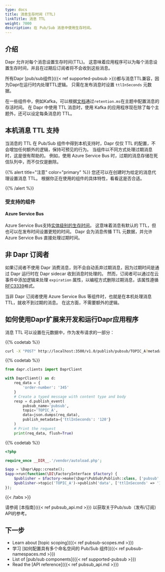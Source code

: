 ```yaml
---
type: docs
title: 消息生存时间 (TTL)
linkTitle: 消息 TTL
weight: 7000
description: 在 Pub/Sub 消息中使用生存时间。
---
```


## 介绍

Dapr 允许对每个消息设置生存时间(TTL)。 这意味着应用程序可以为每个消息设置生存时间，并且在过期后订阅者将不会收到这些消息。

所有Dapr [pub/sub组件]({{< ref supported-pubsub >}})都与消息TTL兼容，因为Dapr在运行时内处理TTL逻辑。 只需在发布消息时设置 `ttlInSeconds` 元数据。

在一些组件中，例如Kafka，可以根据[文档](https://kafka.apache.org/documentation/#topicconfigs_retention.ms)通过`retention.ms`在主题中配置消息的存活时间。 在 Dapr 中使用 TTL 消息时，使用 Kafka 的应用程序现在除了每个主题外，还可以设定每条消息的 TTL。

## 本机消息 TTL 支持

当消息的 TTL 在 Pub/Sub 组件中得到本机支持时，Dapr 仅仅 TTL 的配置，不会增加任何额外的逻辑，保持可预见的行为。 当组件以不同方式处理过期消息时，这是很有帮助的。 例如，使用 Azure Service Bus 时，过期的消息存储在死信队列中，而不仅仅是删除。

{{% alert title="注意" color="primary" %}}
您还可以在创建时为给定的消息代理设置消息 TTL。 根据你正在使用的组件的具体特性，看看这是否合适。

{{% /alert %}}

### 受支持的组件

#### Azure Service Bus

Azure Service Bus支持[实体级别的生存时间](https://docs.microsoft.com/azure/service-bus-messaging/message-expiration)。 这意味着消息有默认的 TTL，但也可以在发布时间设置更短的时间。 Dapr 会为消息传播 TTL 元数据，并允许 Azure Service Bus 直接处理过期时间。

## 非 Dapr 订阅者

如果订阅者不使用 Dapr 消费消息，则不会自动丢弃过期消息，因为过期时间是通过 Dapr 运行时在 Dapr sidecar 收到消息时处理的。 然而，订阅者可以通过在云事件中添加逻辑来处理 `expiration` 属性，以编程方式删除过期消息，该属性遵循[RFC3339](https://tools.ietf.org/html/rfc3339)格式。

当非 Dapr 订阅者使用 Azure Service Bus 等组件时，也就是在本机处理消息 TTL，就收不到过期的消息。 在这方面，不需要额外的逻辑。

## 如何使用Dapr扩展来开发和运行Dapr应用程序

消息 TTL 可以设置在元数据中，作为发布请求的一部分：



{{% codetab %}}

```bash
curl -X "POST" http://localhost:3500/v1.0/publish/pubsub/TOPIC_A?metadata.ttlInSeconds=120 -H "Content-Type: application/json" -d '{"order-number": "345"}'
```



{{% codetab %}}

```python
from dapr.clients import DaprClient

with DaprClient() as d:
    req_data = {
        'order-number': '345'
    }
    # Create a typed message with content type and body
    resp = d.publish_event(
        pubsub_name='pubsub',
        topic='TOPIC_A',
        data=json.dumps(req_data),
        publish_metadata={'ttlInSeconds': '120'}
    )
    # Print the request
    print(req_data, flush=True)
```



{{% codetab %}}

```php
<?php

require_once __DIR__.'/vendor/autoload.php';

$app = \Dapr\App::create();
$app->run(function(\DI\FactoryInterface $factory) {
    $publisher = $factory->make(\Dapr\PubSub\Publish::class, ['pubsub' => 'pubsub']);
    $publisher->topic('TOPIC_A')->publish('data', ['ttlInSeconds' => '120']);
});
```



{{< /tabs >}}

请参阅 [本指南]({{< ref pubsub_api.md >}}) 以获取关于Pub/sub（发布/订阅）API的参考。

## 下一步

- Learn about [topic scoping]({{< ref pubsub-scopes.md >}})
- 学习 [如何配置具有多个命名空间的 Pub/Sub 组件]({{< ref pubsub-namespaces.md >}})
- List of [pub/sub components]({{< ref supported-pubsub >}})
- Read the [API reference]({{< ref pubsub_api.md >}})

